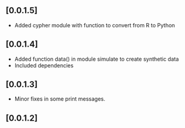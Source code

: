 ## [0.0.1.5]

* Added cypher module with function to convert from R to Python

## [0.0.1.4]

* Added function data() in module simulate to create synthetic data
* Included dependencies

## [0.0.1.3]

* Minor fixes in some print messages.

## [0.0.1.2]
